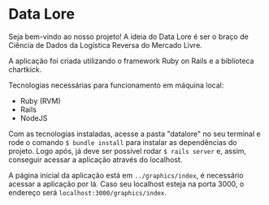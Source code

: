 # Data Lore

Seja bem-vindo ao nosso projeto!
A ideia do Data Lore é ser o braço de Ciência de Dados da Logística Reversa do Mercado Livre.

A aplicação foi criada utilizando o framework Ruby on Rails e a biblioteca chartkick. 

Tecnologias necessárias para funcionamento em máquina local:
- Ruby (RVM)
- Rails
- NodeJS

Com as tecnologias instaladas, acesse a pasta "datalore" no seu terminal e rode o comando `$ bundle install` para instalar as dependências do projeto. Logo após, já deve ser possível rodar `$ rails server` e, assim, conseguir acessar a aplicação através do localhost.  

A página inicial da aplicação está em `../graphics/index`, é necessário acessar a aplicação por lá. Caso seu localhost esteja na porta 3000, o endereço será `localhost:3000/graphics/index`.
